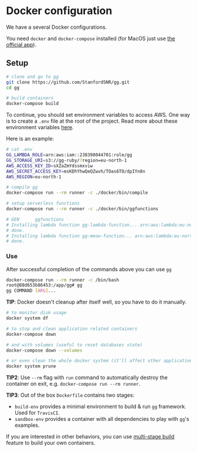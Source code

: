 # Docker configuration

We have a several Docker configurations.

You need `docker` and `docker-compose` installed (for MacOS just use [the official app](https://docs.docker.com/engine/installation/mac/)).

## Setup

```sh
# clone and go to gg
git clone https://github.com/StanfordSNR/gg.git
cd gg

# build containers
docker-compose build
```

To continue, you should set environment variables to access AWS. One way is to create a `.env` file at the root of the project. Read more about these environment variables [here](https://github.com/StanfordSNR/gg#usage).

Here is an example:

```sh
# cat .env
GG_LAMBDA_ROLE=arn:aws:iam::238398044701:role/gg
GG_STORAGE_URI=s3://gg-ruby/?region=eu-north-1
AWS_ACCESS_KEY_ID=sXZaZmYdssmxviw
AWS_SECRET_ACCESS_KEY=msKDhYhwQeQZwvh/TOas6TO/dpIYn8n
AWS_REGION=eu-north-1
```

```sh
# compile gg
docker-compose run --rm runner -c ./docker/bin/compile

# setup serverless functions
docker-compose run --rm runner -c ./docker/bin/ggfunctions

# GEN      ggfunctions
# Installing lambda function gg-lambda-function... arn:aws:lambda:eu-north-1:12345678:function:gg-lambda-function
# done.
# Installing lambda function gg-meow-function... arn:aws:lambda:eu-north-1:12345678:function:gg-meow-function
# done.
```

### Use

After successful completion of the commands above you can use `gg`

```sh
docker-compose run --rm runner -c /bin/bash
root@88d653b86453:/app/gg# gg
gg COMMAND [ARG]...
```

**TIP**: Docker doesn't cleanup after itself well, so you have to do it manually.

```sh
# to monitor disk usage
docker system df

# to stop and clean application related containers
docker-compose down

# and with volumes (useful to reset databases state)
docker-compose down --volumes

# or even clean the whole docker system (it'll affect other applications too!)
docker system prune
```

**TIP2**: Use `--rm` flag with `run` command to automatically destroy the
container on exit, e.g. `docker-compose run --rm runner`.

**TIP3**: Out of the box `Dockerfile` contains two stages:
- `build-env` provides a minimal environment to build & run `gg` framework. Used for `TravisCI`.
- `sandbox-env` provides a container with all dependencies to play with `gg`'s examples.

If you are interested in other behaviors, you can use [multi-stage build](https://docs.docker.com/develop/develop-images/multistage-build) feature to build your own containers.
